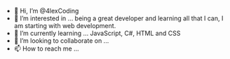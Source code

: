 - 👋 Hi, I’m @4lexCoding
- 👀 I’m interested in ... being a great developer and learning all that I can, I am starting with web development.
- 🌱 I’m currently learning ... JavaScript, C#, HTML and CSS
- 💞️ I’m looking to collaborate on ...
- 📫 How to reach me ... 

<!---
4lexCoding/4lexCoding is a ✨ special ✨ repository because its `README.md` (this file) appears on your GitHub profile.
You can click the Preview link to take a look at your changes.
--->
